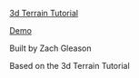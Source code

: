 [3d Terrain Tutorial](https://www.youtube.com/watch?v=IKB1hWWedMk) 

[Demo](https://youtu.be/9JrPY79peQg)

Built by Zach Gleason

Based on the 3d Terrain Tutorial